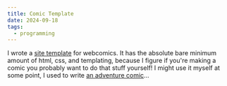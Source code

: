 ```yaml
---
title: Comic Template
date: 2024-09-18
tags:
  - programming
---
```


I wrote a [site template](https://github.com/nycki93/11ty-comic) for webcomics. It has the absolute bare minimum amount of html, css, and templating, because I figure if you're making a comic you probably want to do that stuff yourself! I might use it myself at some point, I used to write [an adventure comic](https://mspfa.com/?s=19)...
